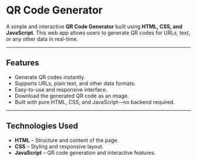 # QR Code Generator

A simple and interactive **QR Code Generator** built using **HTML, CSS, and JavaScript**. This web app allows users to generate QR codes for URLs, text, or any other data in real-time.

---

## Features

- Generate QR codes instantly.
- Supports URLs, plain text, and other data formats.
- Easy-to-use and responsive interface.
- Download the generated QR code as an image.
- Built with pure HTML, CSS, and JavaScript—no backend required.

---

## Technologies Used

- **HTML** – Structure and content of the page.  
- **CSS** – Styling and responsive layout.  
- **JavaScript** – QR code generation and interactive features.  

